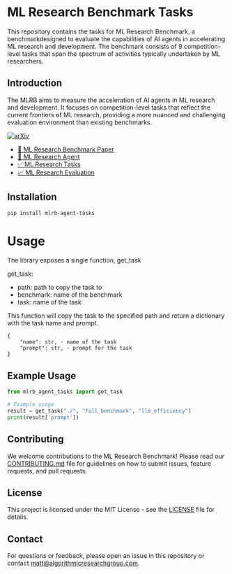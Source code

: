 # ML Research Benchmark Tasks

This repository contains the tasks for ML Research Benchmark, a benchmarkdesigned to evaluate the capabilities of AI agents in accelerating ML research and development. The benchmark consists of 9 competition-level tasks that span the spectrum of activities typically undertaken by ML researchers.


## Introduction

The MLRB aims to measure the acceleration of AI agents in ML research and development. It focuses on competition-level tasks that reflect the current frontiers of ML research, providing a more nuanced and challenging evaluation environment than existing benchmarks.

[![arXiv](https://img.shields.io/badge/arXiv-2410.22553-b31b1b.svg)](https://arxiv.org/abs/2410.22553)

- [:paperclip: ML Research Benchmark Paper](https://arxiv.org/abs/2410.22553) 
- [:robot: ML Research Agent](https://github.com/AlgorithmicResearchGroup/ML-Research-Agent)
- [:white_check_mark: ML Research Tasks](https://github.com/AlgorithmicResearchGroup/ML-Research-Agent-Tasks)
- [:chart_with_upwards_trend: ML Research Evaluation](https://github.com/AlgorithmicResearchGroup/ML-Research-Agent-Evals)

## Installation

```bash
pip install mlrb-agent-tasks
```

# Usage

The library exposes a single function, get_task

get_task:
- path: path to copy the task to
- benchmark: name of the benchmark
- task: name of the task

This function will copy the task to the specified path and return a dictionary with the task name and prompt.

```
{
    "name": str, - name of the task
    "prompt": str, - prompt for the task
}
```

## Example Usage

```python
from mlrb_agent_tasks import get_task

# Example usage
result = get_task("./", "full_benchmark", "llm_efficiency")
print(result['prompt'])
```


## Contributing

We welcome contributions to the ML Research Benchmark! Please read our [CONTRIBUTING.md](CONTRIBUTING.md) file for guidelines on how to submit issues, feature requests, and pull requests.

## License

This project is licensed under the MIT License - see the [LICENSE](LICENSE) file for details.

## Contact

For questions or feedback, please open an issue in this repository or contact [matt@algorithmicresearchgroup.com](mailto:matt@algorithmicresearchgroup.com).
